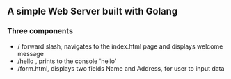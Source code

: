 ## A simple Web Server built with Golang

### Three components
*   / forward slash, navigates to the index.html page and displays welcome message
*   /hello , prints to the console 'hello'
*   /form.html, displays two fields Name and Address, for user to input data